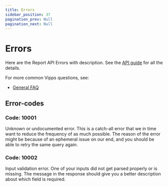 ```yaml
---
title: Errors
sidebar_position: 37
pagination_prev: Null
pagination_next: Null
---
```


# Errors

Here are the Report API Errors with description.
See the
[API guide](overview.md)
for all the details.

For more common Vipps questions, see:

* [General FAQ](https://developer.vippsmobilepay.com/docs/faqs)

## Error-codes

### Code: 10001

Unknown or undocumented error. This is a catch-all error that we in time want to reduce the frequency of as much possible. The reason of the error might be because of an ephemeral issue on our end,
and you should be able to retry the same query again.

### Code: 10002

Input validation error. One of your inputs did not get parsed properly or is missing. The message in the response should give you a better description about which field is required.
